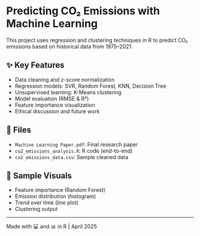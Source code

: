 # Predicting CO₂ Emissions with Machine Learning

This project uses regression and clustering techniques in R to predict CO₂ emissions based on historical data from 1975–2021.

## ✨ Key Features
- Data cleaning and z-score normalization
- Regression models: SVR, Random Forest, KNN, Decision Tree
- Unsupervised learning: K-Means clustering
- Model evaluation (RMSE & R²)
- Feature importance visualization
- Ethical discussion and future work

## 📂 Files
- `Machine Learning Paper.pdf`: Final research paper
- `co2_emissions_analysis.R`: R code (end-to-end)
- `co2_emissions_data.csv`: Sample cleaned data

## 📸 Sample Visuals
- Feature importance (Random Forest)
- Emission distribution (histogram)
- Trend over time (line plot)
- Clustering output

---

Made with 💻 and 📊 in R | April 2025
